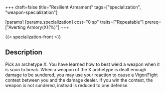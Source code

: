 +++
draft=false
title="Resilient Armament"
tags=["specialization", "weapon-specialization"]

[params]
  [params.specialization]
    cost="0 sp"
    traits=["Repeatable"]
    prereq=["Averting Armory(X)(%)"]
+++

{{< specialization-front >}}

## Description

Pick an archetype X. You have learned how to best wield a weapon
when it is soon to break. When a weapon of the X archetype is dealt enough 
damage to be sundered, you may use your reaction to cause a Vigor/Fight contest
between you and the damage dealer. If you win the contest, the weapon is not
sundered, instead is reduced to one defense.

